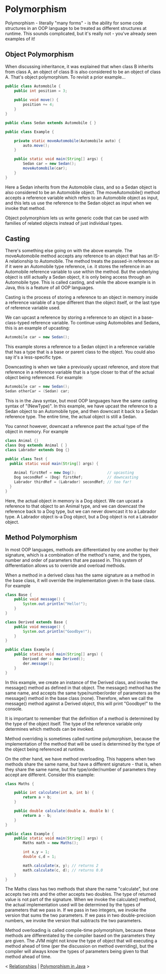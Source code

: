 # Polymorphism

Polymorphism - literally "many forms" - is the ability for some code structures
in an OOP language to be treated as different structures at runtime. This
sounds complicated, but it's really not - you've already seen examples of it!

## Object Polymorphism

When discussing inheritance, it was explained that when class B inherits from
class A, an object of class B is also considered to be an object of class A.
That's object polymorphism. To revisit a prior example...

```java
public class Automobile { 
    public int position = 3;
    
    public void move() {
        position += 4;
    }
}

public class Sedan extends Automobile { }

public class Example {

    private static moveAutomobile(Automobile auto) {
        auto.move();
    }

    public static void main(String[] args) {
        Sedan car = new Sedan();
        moveAutomobile(car); 
    }
}
```
Here a Sedan inherits from the Automobile class, and so a Sedan object is also
considered to be an Automobile object. The moveAutomobile() method accepts a
reference variable which refers to an Automobile object as input, and this lets
us use the reference to the Sedan object as input when we invoke that method.

Object polymorphism lets us write generic code that can be used with families
of related objects instead of just individual types.
 
## Casting

There's something else going on with the above example. The moveAutomobile
method accepts any reference to an object that has an IS-A relationship to
Automobile. The method treats the passed-in reference as if it were an
Automobile type reference, i.e. it stores the reference in an Automobile
reference variable to use within the method. But the underlying object is still
actually a Sedan object, it is only being access through an Automobile type.
This is called casting, and while the above example is in Java, this is a
feature of all OOP languages.

Casting is the process of storing a reference to an object in memory inside a
reference variable of a type different than the object itself, or the last type
of reference variable used.

We can upcast a reference by storing a reference to an object in a
base-class-typed reference variable. To continue using Automobiles and Sedans,
this is an example of upcasting:
```java
Automobile car = new Sedan();
```
This example stores a reference to a Sedan object in a reference variable that
has a type that is a base or parent class to the object. You could also say
it's a less-specific type.

Downcasting is when we take a previously upcast reference, and store that
reference in a reference variable that is a type closer to that of the actual
object being referenced. For example:
```java
Automobile car = new Sedan();
Sedan otherCar = (Sedan) car;
```
This is in the Java syntax, but most OOP languages have the same casting syntax
of "(NewType)". In this example, we have upcast the reference to a Sedan object
to an Automobile type, and then downcast it back to a Sedan reference type. The
entire time, the actual object is still a Sedan.

You cannot however, downcast a reference past the actual type of the object in
memory. For example
```java
class Animal {}
class Dog extends Animal { }
class Labrador extends Dog {}

public class Test {
  public static void main(String[] args) {
    
    Animal firstRef = new Dog();              // upcasting		
    Dog secondRef = (Dog) firstRef;           // downcasting
    Labrador thirdRef = (Labrador) secondRef; // too far!
  }
}
```
Here, the actual object in memory is a Dog object. We can upcast a reference to
that object to an Animal type, and we can downcast the reference back to a Dog
type, but we can never downcast it to a Labrador type. A Labrador object is-a
Dog object, but a Dog object is not a Labrador object.

 
## Method Polymorphism

In most OOP languages, methods are differentiated by one another by their
signature, which is a combination of the method's name, and the types, number
and order of parameters that are passed in. This system of differentiation
allows us to override and overload methods.

When a method in a derived class has the same signature as a method in the base
class, it will override the implementation given in the base class. For example
```java
class Base {
    public void message() {
        System.out.println("Hello!");
    }
}

class Derived extends Base {
    public void message() {
        System.out.println("Goodbye!");
    }
}

public class Example {
    public static void main(String[] args) {
        Derived der = new Derived();
        der.message();
    }
}
```
In this example, we create an instance of the Derived class, and invoke the
message()  method as defined in that object. The message() method has the same
name, and accepts the same type/number/order of parameters as the message()
method in the base class (none). Therefore, when we call the message() method
against a Derived object, this will print "Goodbye!" to the console.

It is important to remember that the definition of a method is determined by
the type of the object itself. The type of the reference variable only
determines which methods can be invoked.

Method overriding is sometimes called runtime polymorphism, because the
implementation of the method that will be used is determined by the type of the
object being referenced at runtime.

On the other hand, we have method overloading. This happens when two methods
share the same name, but have a different signature - that is, when they share
the same name, but the type/order/number of parameters they accept are
different. Consider this example:
```java
class Maths {

    public int calculate(int a, int b) {
        return a + b;
    }

    public double calculate(double a, double b) {
        return a - b;
    }
}

public class Example {
    public static void main(String[] args) {
        Maths math = new Maths();

        int x,y = 1;
        double c,d = 1;

        math.calculate(x, y); // returns 2
        math.calculate(c, d); // returns 0.0
    }
}
```
The Maths class has two methods that share the name "calculate", but one
accepts two ints and the other accepts two doubles. The type of returned value
is not part of the signature. When we invoke the calculate() method, the actual
implementation used will be determined by the types of parameters that we pass
in. If we pass in two integers, we invoke the version that sums the two
parameters. If we pass in two double-precision numbers, we invoke the version
that subtracts the two parameters.

Method overloading is called compile-time polymorphism, because these methods
are differentiated by the compiler based on the parameters they are given. The
JVM might not know the type of object that will executing a method ahead of
time (per the discussion on method overriding), but the compiler will always
know the types of parameters being given to that method ahead of time.

< [Relationships](Relationships) | [Polymorphism in Java](Polymorphism-in-Java) >
